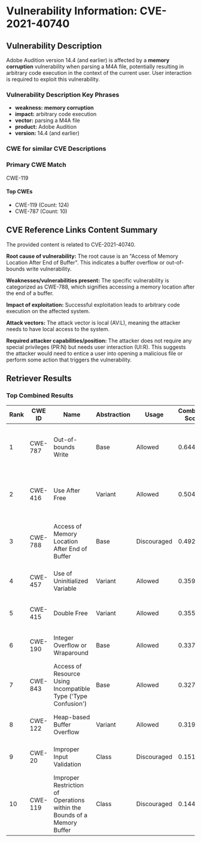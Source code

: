 # Vulnerability Information: CVE-2021-40740

## Vulnerability Description
Adobe Audition version 14.4 (and earlier) is affected by a **memory corruption** vulnerability when parsing a M4A file, potentially resulting in arbitrary code execution in the context of the current user. User interaction is required to exploit this vulnerability.

### Vulnerability Description Key Phrases
- **weakness:** **memory corruption**
- **impact:** arbitrary code execution
- **vector:** parsing a M4A file
- **product:** Adobe Audition
- **version:** 14.4 (and earlier)

### CWE for similar CVE Descriptions
### Primary CWE Match
CWE-119

#### Top CWEs
- CWE-119 (Count: 124)
- CWE-787 (Count: 10)

## CVE Reference Links Content Summary
The provided content is related to CVE-2021-40740.

**Root cause of vulnerability:**
The root cause is an "Access of Memory Location After End of Buffer". This indicates a buffer overflow or out-of-bounds write vulnerability.

**Weaknesses/vulnerabilities present:**
The specific vulnerability is categorized as CWE-788, which signifies accessing a memory location after the end of a buffer.

**Impact of exploitation:**
Successful exploitation leads to arbitrary code execution on the affected system.

**Attack vectors:**
The attack vector is local (AV:L), meaning the attacker needs to have local access to the system.

**Required attacker capabilities/position:**
The attacker does not require any special privileges (PR:N) but needs user interaction (UI:R). This suggests the attacker would need to entice a user into opening a malicious file or perform some action that triggers the vulnerability.

## Retriever Results

### Top Combined Results

| Rank | CWE ID | Name | Abstraction | Usage | Combined Score | Retrievers | Individual Scores |
|------|--------|------|-------------|-------|---------------|------------|-------------------|
| 1 | CWE-787 | Out-of-bounds Write | Base | Allowed | 0.6445 | dense, sparse, graph | dense: 0.485, sparse: 0.247, graph: 0.729 |
| 2 | CWE-416 | Use After Free | Variant | Allowed | 0.5043 | dense, sparse, graph | dense: 0.459, sparse: 0.187, graph: 0.587 |
| 3 | CWE-788 | Access of Memory Location After End of Buffer | Base | Discouraged | 0.4927 | dense, sparse, graph | dense: 0.533, sparse: 0.334, graph: 0.613 |
| 4 | CWE-457 | Use of Uninitialized Variable | Variant | Allowed | 0.3591 | sparse, graph | sparse: 0.221, graph: 0.735 |
| 5 | CWE-415 | Double Free | Variant | Allowed | 0.3550 | sparse, graph | sparse: 0.188, graph: 0.776 |
| 6 | CWE-190 | Integer Overflow or Wraparound | Base | Allowed | 0.3374 | dense, sparse | dense: 0.445, sparse: 0.201 |
| 7 | CWE-843 | Access of Resource Using Incompatible Type ('Type Confusion') | Base | Allowed | 0.3275 | dense, sparse | dense: 0.440, sparse: 0.187 |
| 8 | CWE-122 | Heap-based Buffer Overflow | Variant | Allowed | 0.3199 | dense, sparse | dense: 0.446, sparse: 0.216 |
| 9 | CWE-20 | Improper Input Validation | Class | Discouraged | 0.1512 | dense, sparse | dense: 0.442, sparse: 0.204 |
| 10 | CWE-119 | Improper Restriction of Operations within the Bounds of a Memory Buffer | Class | Discouraged | 0.1445 | dense, sparse | dense: 0.442, sparse: 0.178 |

